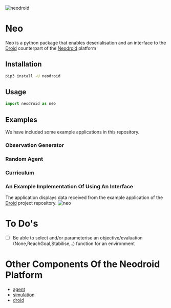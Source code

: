![neodroid](images/header.png)

# Neo
Neo is a python package that enables deserialisation and an interface to the [Droid](https://github.com/sintefneodroid/droid) counterpart of the [Neodroid](https://github.com/sintefneodroid) platform

## Installation
```bash
pip3 install -U neodroid  
```

## Usage
```py
import neodroid as neo
```

<!---
 ## Features
-->

## Examples
We have included some  example applications in this repository.

### Observation Generator

### Random Agent

### Curriculum

### An Example Implementation Of Using An Interface

The application displays data received from the example application of the [Droid](https://github.com/sintefneodroid/droid) project repository.
![neo](images/neo.png)

<!---
## Screenshots
-->

# To Do's
- [ ] Be able to select and/or parameterise an objective/evaluation (None,ReachGoal,Stabilise,..) function for an environment

# Other Components Of the Neodroid Platform

- [agent](https://github.com/sintefneodroid/agent)
- [simulation](https://github.com/sintefneodroid/simulation)
- [droid](https://github.com/sintefneodroid/droid)
